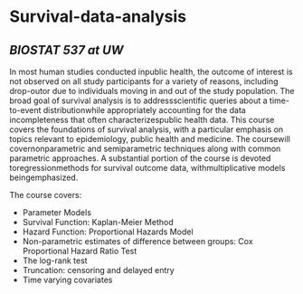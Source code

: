 # Survival-data-analysis
## _BIOSTAT 537 at UW_
In most human studies conducted inpublic health, the outcome of interest is not observed on all study participants for a variety of reasons, including drop-outor due to individuals moving in and out of the study population. The broad goal of survival analysis is to addressscientific queries about a time-to-event distributionwhile appropriately accounting for the data incompleteness that often characterizespublic health data. This course covers the foundations of survival analysis, with a particular emphasis on topics relevant to epidemiology, public health and medicine. The coursewill covernonparametric and semiparametric techniques along with common parametric approaches. A substantial portion of the course is devoted toregressionmethods for survival outcome data, withmultiplicative models beingemphasized.

The course covers:
- Parameter Models
- Survival Function: Kaplan-Meier Method
- Hazard Function: Proportional Hazards Model
- Non-parametric estimates of difference between groups: Cox Proportional Hazard Ratio Test
- The log-rank test
- Truncation: censoring and delayed entry
- Time varying covariates
